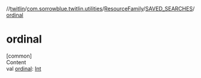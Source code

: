 //[twitlin](../../../index.md)/[com.sorrowblue.twitlin.utilities](../../index.md)/[ResourceFamily](../index.md)/[SAVED_SEARCHES](index.md)/[ordinal](ordinal.md)



# ordinal  
[common]  
Content  
val [ordinal](ordinal.md): [Int](https://kotlinlang.org/api/latest/jvm/stdlib/kotlin/-int/index.html)  



